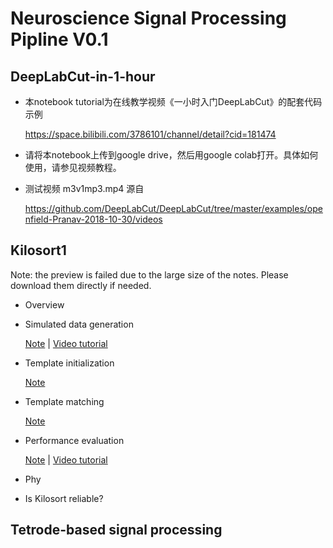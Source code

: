 # Neuroscience Signal Processing Pipline V0.1

## DeepLabCut-in-1-hour

- 本notebook tutorial为在线教学视频《一小时入门DeepLabCut》的配套代码示例
  
  https://space.bilibili.com/3786101/channel/detail?cid=181474
  
- 请将本notebook上传到google drive，然后用google colab打开。具体如何使用，请参见视频教程。

- 测试视频 m3v1mp3.mp4 源自

  https://github.com/DeepLabCut/DeepLabCut/tree/master/examples/openfield-Pranav-2018-10-30/videos


## Kilosort1
  Note: the preview is failed due to the large size of the notes. Please download them directly if needed.

- Overview

- Simulated data generation

  [Note](https://github.com/BrainOdyssey2050/Pipline/blob/main/make_eMouseData.m.pdf)  |  [Video tutorial](https://www.bilibili.com/video/BV19b4y1f7hw/)

- Template initialization

  [Note](https://sway.office.com/sHeWvdzA8oSOrExg?ref=Link)

- Template matching

  [Note](https://github.com/BrainOdyssey2050/Pipline/blob/main/KiloSort_MainOptimization.png)

- Performance evaluation

  [Note](https://github.com/BrainOdyssey2050/Pipline/blob/main/Benchmark_simulation.m.pdf)  |  [Video tutorial](https://www.bilibili.com/video/BV1Mq4y1E758)

- Phy

- Is Kilosort reliable?

## Tetrode-based signal processing